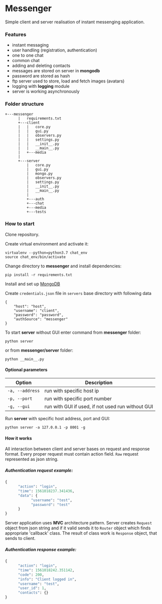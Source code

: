 # Messenger 
Simple client and server realisation of instant messenging application.

### Features
- instant messaging
- user handling (registration, authentication)
- one to one chat
- common chat
- adding and deleting contacts
- messages are stored on server in **mongodb**
- password are stored as hash
- ftp server used to store, load and fetch images (avatars)
- logging with **logging** module
- server is working asynchronously

### Folder structure
```
+---messenger
      |   requirements.txt
      +---client
      |   |   core.py
      |   |   gui.py
      |   |   observers.py
      |   |   settings.py
      |   |   __init__.py
      |   |   __main__.py
      |   +---media
      |           
      +---server
          |   core.py
          |   gui.py
          |   mongo.py
          |   observers.py
          |   settings.py
          |   __init__.py
          |   __main__.py
          |   
          +---auth
          +---chat
          +---media
          +---tests
```
### How to start
Clone repository.

Create virtual environment and activate it:
```
virtualenv --python=python3.7 chat_env
source chat_env/bin/activate
```
Change directory to **messenger** and install dependencies:
```
pip install -r requirements.txt
```
Install and set up 
[MongoDB](https://github.com/ESm1th/messenger/blob/master/MONGO.md)

Create `credentials.json` file in `servers` base directory with following data
```
{
    "host": "host",
    "username": "client",
    "password": "password",
    "authSource": "messenger"
}
````


To start **server** without GUI enter command from **messenger** folder:
```
python server
```
or from **messenger/server** folder:
```
python __main__.py
```
#### Optional parameters
| Option | Description |
|---|---|
|`-a, --address`|run with specific host ip|
|`-p, --port`|run with specific port number|
|`-g, --gui`|run with GUI if used, if not used run without GUI|

Run **server** with specific host address, port and GUI:
```
python server -a 127.0.0.1 -p 8001 -g
```

#### How it works
All interaction between client and server bases on request and response format.
Every proper request must contain action field. `Raw` request represented as json string.
##### Authentication request example:
```python
{
      "action": "login",
      "time": 1561018237.341436,
      "data": {
            "username": "test",
            "password": "test"
      }
}
```
Server application uses **MVC** architecture pattern.
Server creates `Request` object from json string and if it valid sends it to `Router` object which finds appropriate 'callback' class.
The result of class work is `Response` object, that sends to client.
##### Authentication response example:
```python
{
      "action": "login",
      "time": 1561018242.351142,
      "code": 200,
      "info": "Client logged in",
      "username": "test",
      "user_id": 1,
      "contacts": {}
}
```
